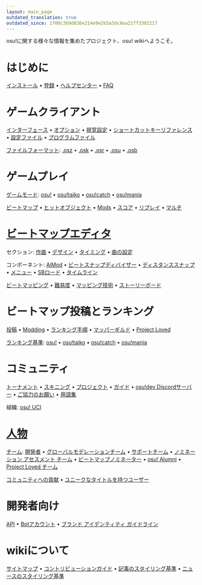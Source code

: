 ```yaml
---
layout: main_page
outdated_translation: true
outdated_since: 1f00c369d836e214e9e2b5a3dc8ea21ff3392217
---
```


<div class="wiki-main-page__blurb">
osu!に関する様々な情報を集めたプロジェクト、osu! wikiへようこそ。
</div>

<div class="wiki-main-page__panels">
<div class="wiki-main-page-panel wiki-main-page-panel--full">

# はじめに

[インストール](/wiki/Client/Installation) • [登録](/wiki/Registration) • [ヘルプセンター](/wiki/Help_centre) • [FAQ](/wiki/FAQ)

</div>
<div class="wiki-main-page-panel">

# ゲームクライアント

[インターフェース](/wiki/Client/Interface) • [オプション](/wiki/Client/Options) • [視覚設定](/wiki/Client/Interface/Visual_settings) • [ショートカットキーリファレンス](/wiki/Client/Keyboard_shortcuts) • [設定ファイル](/wiki/Client/Program_files/User_configuration_file) • [プログラムファイル](/wiki/Client/Program_files)

[ファイルフォーマット](/wiki/Client/File_formats): [.osz](/wiki/osu!_File_Formats/Osz_(file_format)) • [.osk](/wiki/osu!_File_Formats/Osk_(file_format)) • [.osr](/wiki/osu!_File_Formats/Osr_(file_format)) • [.osu](/wiki/osu!_File_Formats/Osu_(file_format)) • [.osb](/wiki/osu!_File_Formats/Osb_(file_format))

</div>
<div class="wiki-main-page-panel">

# ゲームプレイ

[ゲームモード](/wiki/Game_mode): [osu!](/wiki/Game_mode/osu!) • [osu!taiko](/wiki/Game_mode/osu!taiko) • [osu!catch](/wiki/Game_mode/osu!catch) • [osu!mania](/wiki/Game_mode/osu!mania)

[ビートマップ](/wiki/Beatmap) • [ヒットオブジェクト](/wiki/Hit_object) • [Mods](/wiki/Game_modifier) • [スコア](/wiki/Gameplay/Score) • [リプレイ](/wiki/Gameplay/Replay) • [マルチ](/wiki/Gameplay/Multiplayer)

</div>
<div class="wiki-main-page-panel">

# [ビートマップエディタ](/wiki/Client/Beatmap_editor)

セクション: [作曲](/wiki/Client/Beatmap_editor/Compose) • [デザイン](/wiki/Client/Beatmap_editor/Design) • [タイミング](/wiki/Client/Beatmap_editor/Timing) • [曲の設定](/wiki/Client/Beatmap_editor/Song_Setup)

コンポーネント: [AiMod](/wiki/Client/Beatmap_editor/AiMod) • [ビートスナップディバイザー](/wiki/Client/Beatmap_editor/Beat_Snap_Divisor) • [ディスタンススナップ](/wiki/Client/Beatmap_editor/Distance_snap) • [メニュー](/wiki/Client/Beatmap_editor/Menu) • [SBロード](/wiki/Client/Beatmap_editor/SB_Load) • [タイムライン](/wiki/Client/Beatmap_editor/Timelines)

[ビートマッピング](/wiki/Beatmapping) • [難易度](/wiki/Beatmap/Difficulty) • [マッピング技術](/wiki/Mapping_techniques) • [ストーリーボード](/wiki/Storyboard#storyboarding)

</div>
<div class="wiki-main-page-panel">

# ビートマップ投稿とランキング

[投稿](/wiki/Submission) • [Modding](/wiki/Modding) • [ランキング手順](/wiki/Beatmap_ranking_procedure) • [マッパーギルド](/wiki/Community/Mappers_Guild) • [Project Loved](/wiki/Community/Project_Loved)

[ランキング基準](/wiki/Ranking_Criteria): [osu!](/wiki/Ranking_Criteria/osu!) • [osu!taiko](/wiki/Ranking_Criteria/osu!taiko) • [osu!catch](/wiki/Ranking_Criteria/osu!catch) • [osu!mania](/wiki/Ranking_Criteria/osu!mania)

</div>
<div class="wiki-main-page-panel">

# コミュニティ

[トーナメント](/wiki/Tournaments) • [スキニング](/wiki/Skinning) • [プロジェクト](/wiki/Community/Projects) • [ガイド](/wiki/Guides) • [osu!dev Discordサーバー](/wiki/Community/osu!dev_Discord_server) • [ご協力のお願い](/wiki/Community/How_you_can_help!) • [用語集](/wiki/Glossary)

組織: [osu! UCI](/wiki/Community/Organisations/osu!_UCI)

</div>
<div class="wiki-main-page-panel">

# [人物](/wiki/People)

[チーム](/wiki/People/The_Team): [開発者](/wiki/People/The_Team/Developers) • [グローバルモデレーションチーム](/wiki/People/The_Team/Global_Moderation_Team) • [サポートチーム](/wiki/People/The_Team/Support_Team) • [ノミネーション アセスメント チーム](/wiki/People/The_Team/Nomination_Assessment_Team) • [ビートマップノミネーター](/wiki/People/The_Team/Beatmap_Nominators) • [osu! Alumni](/wiki/People/The_Team/osu!_Alumni) • [Project Loved チーム](/wiki/People/The_Team/Project_Loved_Team)

[コミュニティへの貢献](/wiki/People/Community_Contributors) • [ユニークなタイトルを持つユーザー](/wiki/People/Users_with_unique_titles)

</div>
<div class="wiki-main-page-panel">

# 開発者向け

[API](/wiki/osu!api) • [Botアカウント](/wiki/Bot_account) • [ブランド アイデンティティ ガイドライン](/wiki/Brand_identity_guidelines)

</div>
<div class="wiki-main-page-panel">

# wikiについて

[サイトマップ](/wiki/Sitemap) • [コントリビューションガイド](/wiki/osu!_wiki/Contribution_guide) • [記事のスタイリング基準](/wiki/Article_styling_criteria) • [ニュースのスタイリング基準](/wiki/News_styling_criteria)

</div>
</div>
